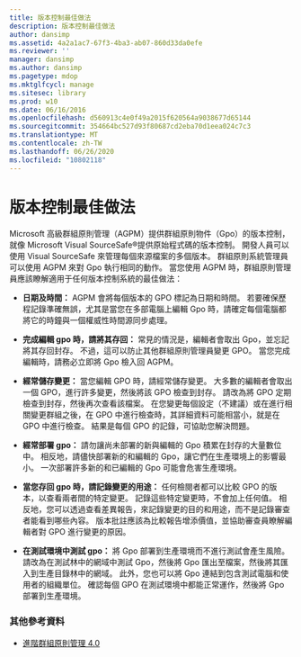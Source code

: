 ```yaml
---
title: 版本控制最佳做法
description: 版本控制最佳做法
author: dansimp
ms.assetid: 4a2a1ac7-67f3-4ba3-ab07-860d33da0efe
ms.reviewer: ''
manager: dansimp
ms.author: dansimp
ms.pagetype: mdop
ms.mktglfcycl: manage
ms.sitesec: library
ms.prod: w10
ms.date: 06/16/2016
ms.openlocfilehash: d560913c4e0f49a2015f620564a9038677d65144
ms.sourcegitcommit: 354664bc527d93f80687cd2eba70d1eea024c7c3
ms.translationtype: MT
ms.contentlocale: zh-TW
ms.lasthandoff: 06/26/2020
ms.locfileid: "10802118"
---
```

# 版本控制最佳做法


Microsoft 高級群組原則管理（AGPM）提供群組原則物件（Gpo）的版本控制，就像 Microsoft Visual SourceSafe®提供原始程式碼的版本控制。 開發人員可以使用 Visual SourceSafe 來管理每個來源檔案的多個版本。 群組原則系統管理員可以使用 AGPM 來對 Gpo 執行相同的動作。 當您使用 AGPM 時，群組原則管理員應該瞭解適用于任何版本控制系統的最佳做法：

-   **日期及時間：** AGPM 會將每個版本的 GPO 標記為日期和時間。 若要確保歷程記錄準確無誤，尤其是當您在多部電腦上編輯 Gpo 時，請確定每個電腦都將它的時鐘與一個權威性時間源同步處理。

-   **完成編輯 gpo 時，請將其存回：** 常見的情況是，編輯者會取出 Gpo，並忘記將其存回封存。 不過，這可以防止其他群組原則管理員變更 GPO。 當您完成編輯時，請務必立即將 Gpo 檢入回 AGPM。

-   **經常儲存變更：** 當您編輯 GPO 時，請經常儲存變更。 大多數的編輯者會取出一個 GPO，進行許多變更，然後將該 GPO 檢查到封存。 請改為將 GPO 定期檢查到封存，然後再次查看該檔案。 在您變更每個設定（不建議）或在進行相關變更群組之後，在 GPO 中進行檢查時，其詳細資料可能相當小，就是在 GPO 中進行檢查。 結果是每個 GPO 的記錄，可協助您解決問題。

-   **經常部署 gpo：** 請勿讓尚未部署的新與編輯的 Gpo 積累在封存的大量數位中。 相反地，請儘快部署新的和編輯的 Gpo，讓它們在生產環境上的影響最小。 一次部署許多新的和已編輯的 Gpo 可能會危害生產環境。

-   **當您存回 gpo 時，請記錄變更的用途：** 任何檢閱者都可以比較 GPO 的版本，以查看兩者間的特定變更。 記錄這些特定變更時，不會加上任何值。 相反地，您可以透過查看差異報告，來記錄變更的目的和用途，而不是記錄審查者能看到哪些內容。 版本批註應該為比較報告增添價值，並協助審查員瞭解編輯者對 GPO 進行變更的原因。

-   **在測試環境中測試 gpo：** 將 Gpo 部署到生產環境而不進行測試會產生風險。 請改為在測試林中的網域中測試 Gpo，然後將 Gpo 匯出至檔案，然後將其匯入到生產目錄林中的網域。 此外，您也可以將 Gpo 連結到包含測試電腦和使用者的組織單位。 確認每個 GPO 在測試環境中都能正常運作，然後將 Gpo 部署到生產環境。

### 其他參考資料

-   [進階群組原則管理 4.0](advanced-group-policy-management-40.md)

 

 





